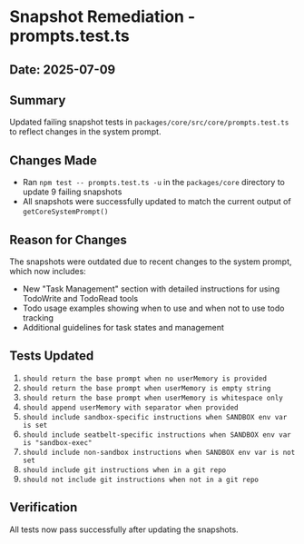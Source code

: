# Snapshot Remediation - prompts.test.ts

## Date: 2025-07-09

## Summary

Updated failing snapshot tests in `packages/core/src/core/prompts.test.ts` to reflect changes in the system prompt.

## Changes Made

- Ran `npm test -- prompts.test.ts -u` in the `packages/core` directory to update 9 failing snapshots
- All snapshots were successfully updated to match the current output of `getCoreSystemPrompt()`

## Reason for Changes

The snapshots were outdated due to recent changes to the system prompt, which now includes:

- New "Task Management" section with detailed instructions for using TodoWrite and TodoRead tools
- Todo usage examples showing when to use and when not to use todo tracking
- Additional guidelines for task states and management

## Tests Updated

1. `should return the base prompt when no userMemory is provided`
2. `should return the base prompt when userMemory is empty string`
3. `should return the base prompt when userMemory is whitespace only`
4. `should append userMemory with separator when provided`
5. `should include sandbox-specific instructions when SANDBOX env var is set`
6. `should include seatbelt-specific instructions when SANDBOX env var is "sandbox-exec"`
7. `should include non-sandbox instructions when SANDBOX env var is not set`
8. `should include git instructions when in a git repo`
9. `should not include git instructions when not in a git repo`

## Verification

All tests now pass successfully after updating the snapshots.
